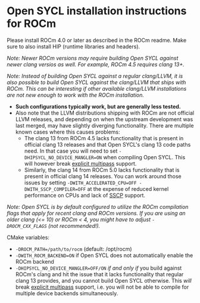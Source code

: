 # Open SYCL installation instructions for ROCm

Please install ROCm 4.0 or later as described in the ROCm readme. Make sure to also install HIP (runtime libraries and headers).

*Note: Newer ROCm versions may require building Open SYCL against newer clang versios as well. For example, ROCm 4.5 requires clang 13+.*

*Note: Instead of building Open SYCL against a regular clang/LLVM, it is also possible to build Open SYCL against the clang/LLVM that ships with ROCm. This can be interesting if other available clang/LLVM installations are not new enough to work with the ROCm installation.* 
* **Such configurations typically work, but are generally less tested.**
* Also note that the LLVM distributions shipping with ROCm are not official LLVM releases, and depending on when the upstream development was last merged, may have slightly diverging functionality. There are multiple known cases where this causes problems: 
  * The clang 13 from ROCm 4.5 lacks functionality that is present in official clang 13 releases and that Open SYCL's clang 13 code paths need. In that case you will need to set `-DHIPSYCL_NO_DEVICE_MANGLER=ON` when compiling Open SYCL. This will however break [explicit multipass](compilation.md) support.
  * Similarly, the clang 14 from ROCm 5.0 lacks functionality that is present in official clang 14 releases. You can work around those issues by setting `-DWITH_ACCELERATED_CPU=OFF -DWITH_SSCP_COMPILER=OFF` at the expense of reduced kernel performance on CPUs and lack of [SSCP](compilation.md) support.

*Note: Open SYCL is by default configured to utilize the ROCm compilation flags that apply for recent clang and ROCm versions. If you are using an older clang (<= 10) or ROCm < 4, you might have to adjust `-DROCM_CXX_FLAGS` (not recommended!).*

CMake variables:
* `-DROCM_PATH=/path/to/rocm` (default: /opt/rocm)
* `-DWITH_ROCM_BACKEND=ON` if Open SYCL does not automatically enable the ROCm backend 
* `-DHIPSYCL_NO_DEVICE_MANGLER=OFF/ON` *if and only if* you build against ROCm's clang and hit the issue that it lacks functionality that regular clang 13 provides, and you cannot build Open SYCL otherwise. This *will* break [explicit multipass](compilation.md) support, i.e. you will not be able to compile for multiple device backends simultaneously.


